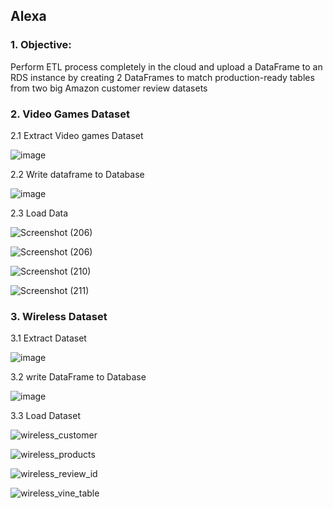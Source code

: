 ##  Alexa

### 1. Objective:

Perform ETL process completely in the cloud and upload a DataFrame to an RDS instance by creating 2 DataFrames to match production-ready tables from two big Amazon customer review datasets

### 2. Video Games Dataset
  
  2.1 Extract Video games Dataset


![image](https://user-images.githubusercontent.com/100891182/186228360-937e1258-bd8d-4bf1-997e-8c282f07d7d6.png)

  2.2 Write dataframe to Database 
  
  
![image](https://user-images.githubusercontent.com/100891182/186228441-1bc14c55-76bc-4ef9-b59f-29995e67ba28.png)


  2.3 Load Data

![Screenshot (206)](https://user-images.githubusercontent.com/100891182/186228556-3ac20730-19bd-4658-bba9-6341dbbee68c.png)



![Screenshot (206)](https://user-images.githubusercontent.com/100891182/186228583-bce357da-182c-460c-828c-c321891d8815.png)


![Screenshot (210)](https://user-images.githubusercontent.com/100891182/186228625-c3d7c3ec-556d-4a61-a247-c0f2067600de.png)


![Screenshot (211)](https://user-images.githubusercontent.com/100891182/186228637-ca2550dd-1800-4055-b572-a7697f33638d.png)


### 3. Wireless Dataset

 3.1 Extract Dataset

![image](https://user-images.githubusercontent.com/100891182/186231995-f6ee5c2d-78b9-41a8-bcd0-998199ac12d5.png)


 3.2 write DataFrame to Database
    
    
 ![image](https://user-images.githubusercontent.com/100891182/186240849-83f71640-dd69-421d-ba11-a48d1e7dd686.png)

    
 3.3 Load Dataset

![wireless_customer](https://user-images.githubusercontent.com/100891182/186231384-df8d880e-feab-4c5c-b1f0-7b729f1d97a7.png)


![wireless_products](https://user-images.githubusercontent.com/100891182/186232501-cbaa1019-aefa-4448-bc3e-ce5d56134033.png)


![wireless_review_id](https://user-images.githubusercontent.com/100891182/186231415-0382997b-b01a-4d96-8a95-61d8a941d51a.png)


![wireless_vine_table](https://user-images.githubusercontent.com/100891182/186233408-65af70ec-0da5-4fb9-b4a1-0fb5eb1a4d63.png)



